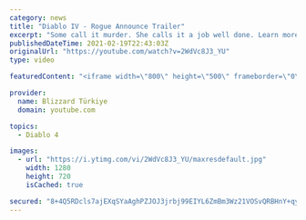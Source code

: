 ```yaml
---
category: news
title: "Diablo IV - Rogue Announce Trailer"
excerpt: "Some call it murder. She calls it a job well done. Learn more at Diablo4.com. The Rogue is the newest addition to the Diablo IV campfire, combining range and ..."
publishedDateTime: 2021-02-19T22:43:03Z
originalUrl: "https://youtube.com/watch?v=2WdVc8J3_YU"
type: video

featuredContent: "<iframe width=\"800\" height=\"500\" frameborder=\"0\" src=\"https://www.youtube.com/embed/2WdVc8J3_YU\" allow=\"accelerometer; autoplay; encrypted-media; gyroscope; picture-in-picture\" allowfullscreen></iframe>"

provider:
  name: Blizzard Türkiye
  domain: youtube.com

topics:
  - Diablo 4

images:
  - url: "https://i.ytimg.com/vi/2WdVc8J3_YU/maxresdefault.jpg"
    width: 1280
    height: 720
    isCached: true

secured: "8+4Q5RDcls7ajEXqSYaAghPZJOJ3jrbj99EIYL6ZmBm3Wz21VOSvQRBHnY+qy9WawR7ywyWohpy9eufKPVp8OJkUwa7DksYfV9Jb974/6N1ZvjrN+Wx7RqII8b/Z0i9+DArLhp97ke/qGlMcU+mwddNQubGQS5qoBxzMQJ3Jje9bv44h4B7HtcPBQiCzZWuSQED/DZ6/hcunPxOd4duOfSh/fT+y36dW+HeXcZi5+lQDTQn7i6ogxLwFb1hsgy3muXox5w+VLfOgxLh4+o6GdKLRJFiuuWCy9pHClV3ytmU7sleE6zLf29vQEY2S0rGnUog5krfAoVIWCR8PhcHA0815H38AgHz/z3rpmH7lWREVKBWfGzKqMuBNiyJGLVRHZKJ3d9wr+FAEN4rSmjUHew==;amjgdRGWCEjK9VNFjVmmPQ=="
---
```


